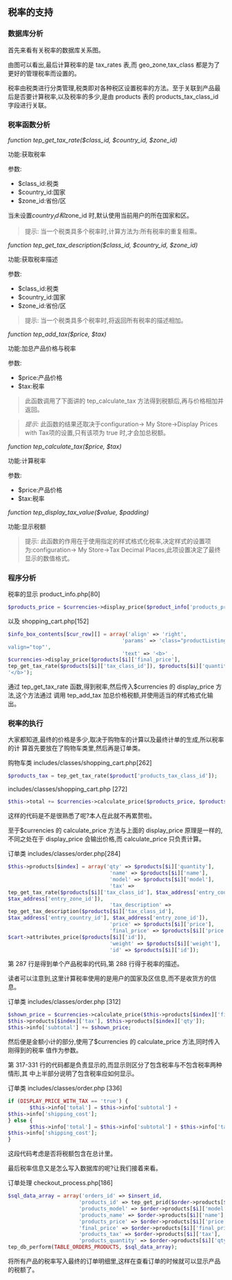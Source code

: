## 税率的支持 

### 数据库分析

首先来看有关税率的数据库关系图。

由图可以看出,最后计算税率的是 tax_rates 表,而 geo_zone,tax_class 都是为了更好的管理税率而设置的。

税率由税类进行分类管理,税类即对各种税区设置税率的方法。至于关联到产品最 后是否要计算税率,以及税率的多少,是由 products 表的 products_tax_class_id 字段进行关联。


### 税率函数分析

*function tep_get_tax_rate($class_id, $country_id, $zone_id)*

功能:获取税率

参数:

- $class_id:税类
- $country_id:国家
- $zone_id:省份/区

当未设置$country_id 和$zone_id 时,默认使用当前用户的所在国家和区。

> 提示:
> 当一个税类具多个税率时,计算方法为:所有税率的重复相乘。

*function tep_get_tax_description($class_id, $country_id, $zone_id)*

功能:获取税率描述

参数:

- $class_id:税类
- $country_id:国家
- $zone_id:省份/区

> 提示:
> 当一个税类具多个税率时,将返回所有税率的描述相加。

*function tep_add_tax($price, $tax)*

功能:加总产品价格与税率

参数:
- $price:产品价格
- $tax:税率

> 此函数调用了下面讲的 tep_calculate_tax 方法得到税额后,再与价格相加并返回。

> *提示:*
> 此函数的结果还取决于configuration-> My Store->Display Prices with Tax项的设置,只有该项为 true 时,才会加总税额。

*function tep_calculate_tax($price, $tax)*

功能:计算税率

参数:
- $price:产品价格
- $tax:税率

*function tep_display_tax_value($value, $padding)*

功能:显示税额

> 提示:
> 此函数的作用在于使用指定的样式格式化税率,决定样式的设置项为:configuration-> My Store->Tax Decimal Places,此项设置决定了最终显示的数值格式。

### 程序分析

税率的显示 product_info.php[80]
```php
$products_price = $currencies->display_price($product_info['products_price'], tep_get_tax_rate($product_info['products_tax_class_id']));
```

以及 shopping_cart.php[152]

```php
$info_box_contents[$cur_row][] = array('align' => 'right',
                                     'params' => 'class="productListing-data"
valign="top"',
                                     'text' => '<b>' .
$currencies->display_price($products[$i]['final_price'],
tep_get_tax_rate($products[$i]['tax_class_id']), $products[$i]['quantity']) .
'</b>');
```

通过 tep_get_tax_rate 函数,得到税率,然后传入$currencies 的 display_price 方法,这个方法通过 调用 tep_add_tax 加总价格税额,并使用适当的样式格式化输出。

### 税率的执行

大家都知道,最终的价格是多少,取决于购物车的计算以及最终计单的生成,所以税率的计
算首先要放在了购物车类里,然后再是订单类。

购物车类 includes/classes/shopping_cart.php[262]

```php
$products_tax = tep_get_tax_rate($product['products_tax_class_id']);
```

includes/classes/shopping_cart.php [272]

```php
$this->total += $currencies->calculate_price($products_price, $products_tax, $qty);
```

这样的代码是不是很熟悉了呢?本人在此就不再累赘啦。

至于$currencies 的 calculate_price 方法与上面的 display_price 原理是一样的,不同之处在于
display_price 会输出价格,而 calculate_price 只负责计算。

订单类 includes/classes/order.php[284]

```php
$this->products[$index] = array('qty' => $products[$i]['quantity'],
                                 'name' => $products[$i]['name'],
                                 'model' => $products[$i]['model'],
                                 'tax' =>
tep_get_tax_rate($products[$i]['tax_class_id'], $tax_address['entry_country_id'],
$tax_address['entry_zone_id']),
                                 'tax_description' =>
tep_get_tax_description($products[$i]['tax_class_id'],
$tax_address['entry_country_id'], $tax_address['entry_zone_id']),
                                 'price' => $products[$i]['price'],
                                 'final_price' => $products[$i]['price'] +
$cart->attributes_price($products[$i]['id']),
                                 'weight' => $products[$i]['weight'],
                                 'id' => $products[$i]['id']);
```

第 287 行是得到单个产品税率的代码,第 288 行得于税率的描述。

读者可以注意到,这里计算税率使用的是用户的国家及区信息,而不是收货方的信息。

订单类 includes/classes/order.php [312]

```php
$shown_price = $currencies->calculate_price($this->products[$index]['final_price'],
$this->products[$index]['tax'], $this->products[$index]['qty']);
$this->info['subtotal'] += $shown_price;
```

然后便是金额小计的部分,使用了$currencies 的 calculate_price 方法,同时传入刚得到的税率 值作为参数。

第 317-331 行的代码都是负责显示的,而显示则区分了包含税率与不包含税率两种情形,其 中上半部分说明了包含税率应如何显示。

订单类 includes/classes/order.php [336]

```php
if (DISPLAY_PRICE_WITH_TAX == 'true') {
       $this->info['total'] = $this->info['subtotal'] +
$this->info['shipping_cost'];
} else {
       $this->info['total'] = $this->info['subtotal'] + $this->info['tax'] +
$this->info['shipping_cost'];
}
```

这段代码考虑是否将税额包含在总计里。

最后税率信息又是怎么写入数据库的呢?让我们接着来看。

订单处理 checkout_process.php[186]

```php
$sql_data_array = array('orders_id' => $insert_id,
                       'products_id' => tep_get_prid($order->products[$i]['id']),
                       'products_model' => $order->products[$i]['model'],
                       'products_name' => $order->products[$i]['name'],
                       'products_price' => $order->products[$i]['price'],
                       'final_price' => $order->products[$i]['final_price'],
                       'products_tax' => $order->products[$i]['tax'],
                       'products_quantity' => $order->products[$i]['qty']);
tep_db_perform(TABLE_ORDERS_PRODUCTS, $sql_data_array);
```

将所有产品的税率写入最终的订单明细里,这样在查看订单的时候就可以显示产品的税额了。

